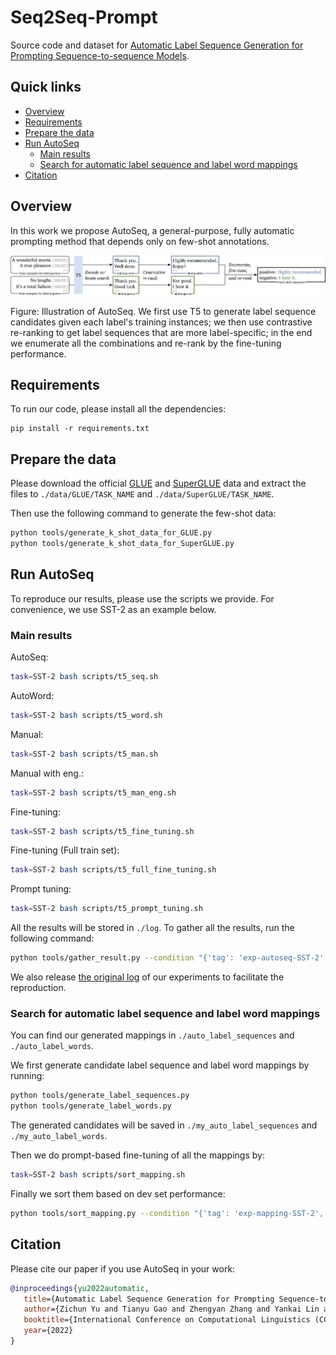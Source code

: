 # Seq2Seq-Prompt

Source code and dataset for [Automatic Label Sequence Generation for Prompting Sequence-to-sequence Models](https://arxiv.org/pdf/2209.09401.pdf).

## Quick links

- [Overview](#overview)
- [Requirements](#requirements)
- [Prepare the data](#prepare-the-data)
- [Run AutoSeq](#run-autoseq)
  - [Main results](#main-results)
  - [Search for automatic label sequence and label word mappings](#search-for-automatic-label-sequence-and-label-word-mappings)
- [Citation](#citation)

## Overview

In this work we propose AutoSeq, a general-purpose, fully automatic prompting method that depends only on few-shot annotations.

![](./figs/AutoSeq.png)

Figure: Illustration of AutoSeq. We first use T5 to generate label sequence candidates given each label's training instances; we then use contrastive re-ranking to get label sequences that are more label-specific; in the end we enumerate all the combinations and re-rank by the fine-tuning performance.

## Requirements

To run our code, please install all the dependencies:

```
pip install -r requirements.txt
```

## Prepare the data

Please download the official [GLUE](https://nlp.cs.princeton.edu/projects/lm-bff/datasets.tar) and [SuperGLUE](https://super.gluebenchmark.com) data and extract the files to `./data/GLUE/TASK_NAME` and `./data/SuperGLUE/TASK_NAME`.

Then use the following command to generate the few-shot data:

```bash
python tools/generate_k_shot_data_for_GLUE.py
python tools/generate_k_shot_data_for_SuperGLUE.py
```

## Run AutoSeq

To reproduce our results, please use the scripts we provide. For convenience, we use SST-2 as an example below.

### Main results

AutoSeq:

```bash
task=SST-2 bash scripts/t5_seq.sh
```

AutoWord:

```bash
task=SST-2 bash scripts/t5_word.sh
```

Manual:

```bash
task=SST-2 bash scripts/t5_man.sh
```

Manual with eng.:

```bash
task=SST-2 bash scripts/t5_man_eng.sh
```

Fine-tuning:

```bash
task=SST-2 bash scripts/t5_fine_tuning.sh
```

Fine-tuning (Full train set):

```bash
task=SST-2 bash scripts/t5_full_fine_tuning.sh
```

Prompt tuning:

```bash
task=SST-2 bash scripts/t5_prompt_tuning.sh
```

All the results will be stored in `./log`. To gather all the results, run the following command:

```bash
python tools/gather_result.py --condition "{'tag': 'exp-autoseq-SST-2', 'task_name': 'sst-2', 'few_shot_type': 'prompt'}"
```

We also release [the original log](https://drive.google.com/file/d/1BZki2lY3XHllE4mN9qMJ9-hsI7xmwecY/view?usp=sharing) of our experiments to facilitate the reproduction. 

### Search for automatic label sequence and label word mappings

You can find our generated mappings in `./auto_label_sequences` and `./auto_label_words`.

We first generate candidate label sequence and label word mappings by running:

```bash
python tools/generate_label_sequences.py
python tools/generate_label_words.py
```

The generated candidates will be saved in `./my_auto_label_sequences` and `./my_auto_label_words`.

Then we do prompt-based fine-tuning of all the mappings by:

```bash
task=SST-2 bash scripts/sort_mapping.sh
```

Finally we sort them based on dev set performance:

```bash
python tools/sort_mapping.py --condition "{'tag': 'exp-mapping-SST-2', 'task_name': 'sst-2'}" --mapping_dir auto_label_sequences
```

## Citation

Please cite our paper if you use AutoSeq in your work:

```bibtex
@inproceedings{yu2022automatic,
   title={Automatic Label Sequence Generation for Prompting Sequence-to-sequence Models},
   author={Zichun Yu and Tianyu Gao and Zhengyan Zhang and Yankai Lin and Zhiyuan Liu and Maosong Sun and Jie Zhou},
   booktitle={International Conference on Computational Linguistics (COLING)},
   year={2022}
}
```
